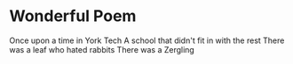 # Wonderful Poem

Once upon a time in York Tech
A school that didn't fit in with the rest
There was a leaf who hated rabbits
There was a Zergling
